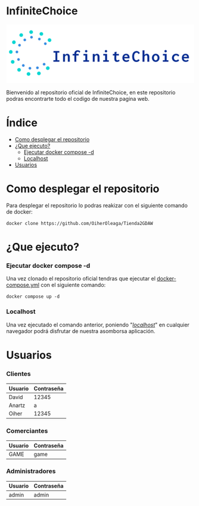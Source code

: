 # InfiniteChoice

![Logo InfiniteChoice](https://github.com/OiherOleaga/Tienda2GDAW/blob/documentacion/www/assets/Logo/logo.png)

Bienvenido al repositorio oficial de InfiniteChoice, en este repositorio podras encontrarte todo el codigo de nuestra pagina web.

# Índice

* [Como desplegar el repositorio](#como-desplegar-el-repositorio)
* [¿Que ejecuto?](#que-ejecuto)
  * [Ejecutar docker compose -d](#ejecutar-docker-compose--d)
  * [Localhost](#Localhost)
* [Usuarios](#usuarios)

# Como desplegar el repositorio

Para desplegar el repositorio lo podras reakizar con el siguiente comando de docker:
```
docker clone https://github.com/OiherOleaga/Tienda2GDAW
```

# ¿Que ejecuto?
### Ejecutar docker compose -d
Una vez clonado el repositorio oficial tendras que ejecutar el [docker-compose.yml](https://github.com/OiherOleaga/Tienda2GDAW/blob/documentacion/docker-compose.yml) con el siguiente comando: 
```
docker compose up -d
```
### Localhost
Una vez ejecutado el comando anterior, poniendo "*[localhost](http://localhost)*" en cualquier navegador podrá disfrutar de nuestra asomborsa aplicación.

# Usuarios
### Clientes
| Usuario    | Contraseña     |
|------------|----------------|
| David | 12345  |
| Anartz | a  |
| Oiher | 12345 |
### Comerciantes
| Usuario    | Contraseña     |
|------------|----------------|
| GAME | game |
### Administradores
| Usuario    | Contraseña     |
|------------|----------------|
| admin | admin |
